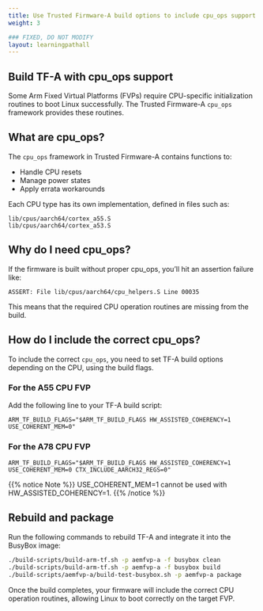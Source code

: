 ```yaml
---
title: Use Trusted Firmware-A build options to include cpu_ops support
weight: 3

### FIXED, DO NOT MODIFY
layout: learningpathall
---
```


## Build TF-A with cpu_ops support

Some Arm Fixed Virtual Platforms (FVPs) require CPU-specific initialization routines to boot Linux successfully. The Trusted Firmware-A `cpu_ops` framework provides these routines.

## What are cpu_ops?
The `cpu_ops` framework in Trusted Firmware-A contains functions to:

- Handle CPU resets
- Manage power states
- Apply errata workarounds

Each CPU type has its own implementation, defined in files such as:
```output
lib/cpus/aarch64/cortex_a55.S
lib/cpus/aarch64/cortex_a53.S
```

## Why do I need cpu_ops?

If the firmware is built without proper cpu_ops, you’ll hit an assertion failure like:

```output
ASSERT: File lib/cpus/aarch64/cpu_helpers.S Line 00035
```

This means that the required CPU operation routines are missing from the build.

## How do I include the correct cpu_ops?

To include the correct `cpu_ops`, you need to set TF-A build options depending on the CPU, using the build flags.

### For the A55 CPU FVP

Add the following line to your TF-A build script:

```output
ARM_TF_BUILD_FLAGS="$ARM_TF_BUILD_FLAGS HW_ASSISTED_COHERENCY=1 USE_COHERENT_MEM=0"
```

### For the A78 CPU FVP
```output
ARM_TF_BUILD_FLAGS="$ARM_TF_BUILD_FLAGS HW_ASSISTED_COHERENCY=1 USE_COHERENT_MEM=0 CTX_INCLUDE_AARCH32_REGS=0"
```
{{% notice Note %}}
USE_COHERENT_MEM=1 cannot be used with HW_ASSISTED_COHERENCY=1.
{{% /notice %}}

## Rebuild and package

Run the following commands to rebuild TF-A and integrate it into the BusyBox image:
```bash
./build-scripts/build-arm-tf.sh -p aemfvp-a -f busybox clean
./build-scripts/build-arm-tf.sh -p aemfvp-a -f busybox build
./build-scripts/aemfvp-a/build-test-busybox.sh -p aemfvp-a package
```
Once the build completes, your firmware will include the correct CPU operation routines, allowing Linux to boot correctly on the target FVP.